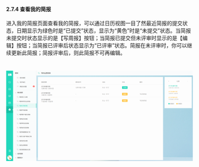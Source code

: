 #### 2.7.4 查看我的简报

进入我的简报页面查看我的简报，可以通过日历视图一目了然最近简报的提交状态，日期显示为绿色时是“已提交”状态，显示为“黄色”时是“未提交”状态。当简报未提交时状态显示的是【写周报】按钮；当简报已提交但未评审时显示的是【编辑】按钮；当简报已评审后状态显示为“已评审”状态。简报在未评审时，你可以继续更新此简报；简报评审后，则此简报不可再编辑。

# ![](/assets/7.4查看我的简报.png)